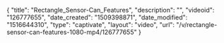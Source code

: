 {
    "title": "Rectangle_Sensor-Can_Features",
    "description": "",
    "videoid": "126777655",
    "date_created": "1509398871",
    "date_modified": "1516644310",
    "type": "captivate",
    "layout": "video",
    "url": "\/v\/rectangle-sensor-can-features-1080-mp4\/126777655"
}